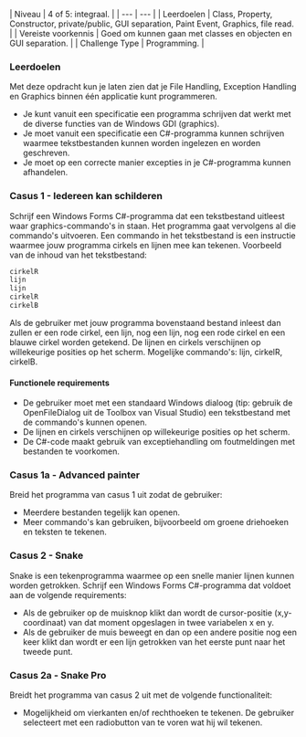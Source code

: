 <a id="cha:challengeIedereenKanSchilderen"></a>
| Niveau | 4 of 5: integraal. |
| --- | --- |
| Leerdoelen | Class, Property, Constructor, private/public, GUI separation, Paint Event, Graphics, file read. |
| Vereiste voorkennis | Goed om kunnen gaan met classes en objecten en GUI separation. |
| Challenge Type | Programming. |



### Leerdoelen
Met deze opdracht kun je laten zien dat je File Handling, Exception Handling en Graphics binnen één applicatie kunt programmeren.
- Je kunt vanuit een specificatie een programma schrijven dat werkt met de diverse functies van de Windows GDI (graphics).
- Je moet vanuit een specificatie een C#-programma kunnen schrijven waarmee tekstbestanden kunnen worden ingelezen en worden geschreven.
- Je moet op een correcte manier excepties in je C#-programma kunnen afhandelen.


### Casus 1 - Iedereen kan schilderen

Schrijf een Windows Forms C#-programma dat een tekstbestand uitleest waar graphics-commando's in staan. Het programma gaat vervolgens al die commando's uitvoeren. Een commando in het tekstbestand is een instructie waarmee jouw programma cirkels en lijnen mee kan tekenen.
Voorbeeld van de inhoud van het tekstbestand:

```cs
cirkelR
lijn
lijn
cirkelR
cirkelB
```

Als de gebruiker met jouw programma bovenstaand bestand inleest dan zullen er een rode cirkel, een lijn, nog een lijn, nog een rode cirkel en een blauwe cirkel worden getekend.
De lijnen en cirkels verschijnen op willekeurige posities op het scherm.
Mogelijke commando's: lijn, cirkelR, cirkelB.
#### Functionele requirements
- De gebruiker moet met een standaard Windows dialoog (tip: gebruik de OpenFileDialog uit de Toolbox van Visual Studio) een tekstbestand met de commando's kunnen openen.
- De lijnen en cirkels verschijnen op willekeurige posities op het scherm.
- De C#-code maakt gebruik van exceptiehandling om foutmeldingen met bestanden te voorkomen.

### Casus 1a - Advanced painter

Breid het programma van casus 1 uit zodat de gebruiker:
- Meerdere bestanden tegelijk kan openen.
- Meer commando's kan gebruiken, bijvoorbeeld om groene driehoeken en teksten te tekenen.

### Casus 2 - Snake

Snake is een tekenprogramma waarmee op een snelle manier lijnen kunnen worden getrokken.
Schrijf een Windows Forms C#-programma dat voldoet aan de volgende requirements:
- Als de gebruiker op de muisknop klikt dan wordt de cursor-positie (x,y-coordinaat) van dat moment opgeslagen in twee variabelen x en y.
- Als de gebruiker de muis beweegt en dan op een andere positie nog een keer klikt dan wordt er een lijn getrokken van het eerste punt naar het tweede punt.

### Casus 2a - Snake Pro

Breidt het programma van casus 2 uit met de volgende functionaliteit:
- Mogelijkheid om vierkanten en/of rechthoeken te tekenen. De gebruiker selecteert met een radiobutton van te voren wat hij wil tekenen.
